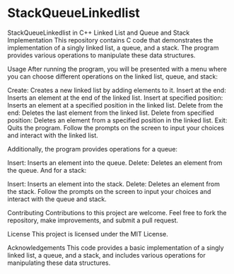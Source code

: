 # StackQueueLinkedlist
StackQueueLinkedlist in C++
Linked List and Queue and Stack Implementation
This repository contains C code that demonstrates the implementation of a singly linked list, a queue, and a stack. The program provides various operations to manipulate these data structures.

Usage
After running the program, you will be presented with a menu where you can choose different operations on the linked list, queue, and stack:

Create: Creates a new linked list by adding elements to it.
Insert at the end: Inserts an element at the end of the linked list.
Insert at specified position: Inserts an element at a specified position in the linked list.
Delete from the end: Deletes the last element from the linked list.
Delete from specified position: Deletes an element from a specified position in the linked list.
Exit: Quits the program.
Follow the prompts on the screen to input your choices and interact with the linked list.

Additionally, the program provides operations for a queue:

Insert: Inserts an element into the queue.
Delete: Deletes an element from the queue.
And for a stack:

Insert: Inserts an element into the stack.
Delete: Deletes an element from the stack.
Follow the prompts on the screen to input your choices and interact with the queue and stack.

Contributing
Contributions to this project are welcome. Feel free to fork the repository, make improvements, and submit a pull request.

License
This project is licensed under the MIT License.

Acknowledgements
This code provides a basic implementation of a singly linked list, a queue, and a stack, and includes various operations for manipulating these data structures.
